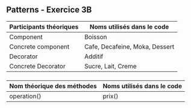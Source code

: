## Patterns - Exercice 3B

Participants théoriques |Noms utilisés dans le code|
-------------------------------|-----------------------------|
Component					 	| Boisson
Concrete component 	| Cafe, Decafeine, Moka, Dessert
Decorator						| Additif
Concrete Decorator	| Sucre, Lait, Creme
###
Nom théorique des méthodes |Noms utilisés dans le code|
-------------------------------|-----------------------------|
operation() | prix()
